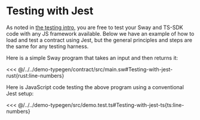 # Testing with Jest

As noted in [the testing intro](./index.md), you are free to test your Sway and TS-SDK code with any JS framework available. Below we have an example of how to load and test a contract using Jest, but the general principles and steps are the same for any testing harness.

Here is a simple Sway program that takes an input and then returns it:

<<< @/../../demo-typegen/contract/src/main.sw#Testing-with-jest-rust{rust:line-numbers}

Here is JavaScript code testing the above program using a conventional Jest setup:

<<< @/../../demo-typegen/src/demo.test.ts#Testing-with-jest-ts{ts:line-numbers}
